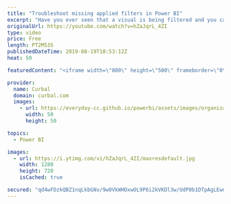 ```yaml
---
title: "Troubleshoot missing applied filters in Power BI"
excerpt: "Have you ever seen that a visual is being filtered and you can't find where that filter is? Whether it has happened to you yet or not, make sure you check this video so you know how to fix it when if happens. #curbal #powerbi  Here you can download all the pbix files: https://curbal.com/donwload-center"
originalUrl: https://youtube.com/watch?v=hZaJqrL_4ZI
type: video
price: Free
length: PT2M53S
publishedDateTime: 2019-08-19T10:53:12Z
heat: 50

featuredContent: "<iframe width=\"800\" height=\"500\" frameborder=\"0\" src=\"https://www.youtube.com/embed/hZaJqrL_4ZI\" allow=\"accelerometer; autoplay; encrypted-media; gyroscope; picture-in-picture\" allowfullscreen></iframe>"

provider:
  name: Curbal
  domain: curbal.com
  images:
    - url: https://everyday-cc.github.io/powerbi/assets/images/organizations/curbal.com-50x50.jpg
      width: 50
      height: 50

topics:
  - Power BI

images:
  - url: https://i.ytimg.com/vi/hZaJqrL_4ZI/maxresdefault.jpg
    width: 1280
    height: 720
    isCached: true

secured: "qd4wFDzkQBZ1nqLkbGNv/9w0VkWHOxwOL9P6i2kVKDl3w/UdP0b1DTpAgLEwnhEO5OGnv4+VGqhZkqgeEUUhfwxpuKz9ewguMxYrzPlybqEVQzNVcw5kE4yXKpb2xoMYKP1rh+GhD0+Af5le7L+v1UxeqUehOYPwDKdK9xssMmOjiNmZZ6EpXXOfAdO4fktZnmyn0BrxW9m630npqcTivvQ3H1NsBjpUW+ZDUc9XSLZhdtLR2leLbeQPlq9Tes3fTQj982CT54vb8ZM9IDErVxSKUdaBuf8dpZ1sVDQ0/CKPz8kVrX2svCvwQo1XPzi0wAlxF+a+iJSUJZ8zK4UzCxvRlyeAS6U+b3/V0TmZtpuCOtfPN4VwT2hoT/W8uaCqd4RNt1rUEP5lEP2QO33maJguUd/qf1MvnTMol3KFb3k=;OYjcNcyc1r1UDClCncUJ/g=="
---
```


